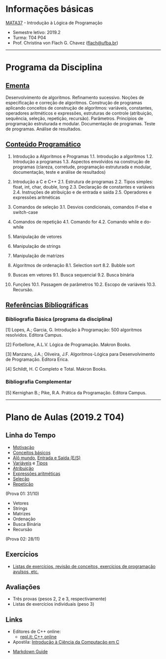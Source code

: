 # Informações básicas

[MATA37](https://alunoweb.ufba.br/SiacWWW/ExibirEmentaPublico.do?cdDisciplina=MATA37&nuPerInicial=20071) - Introdução à Lógica de Programação

- Semestre letivo: 2019.2
- Turma: T04 P04
- Prof. Christina von Flach G. Chavez (flach@ufba.br)

---

# Programa da Disciplina
## [Ementa](https://alunoweb.ufba.br/SiacWWW/ExibirEmentaPublico.do?cdDisciplina=MATA37&nuPerInicial=20071)

Desenvolvimento de algoritmos. Refinamento sucessivo. Noções de especificação e correção de algoritmos. Construção de programas aplicando conceitos de construção de algoritmos: variáveis, constantes, operadores aritméticos e expressões, estruturas de controle (atribuição, sequência, seleção, repetição, recursão). Parâmetros. Princípios de programação estruturada e modular. Documentação de programas. Teste de programas. Análise de resultados.

## [Conteúdo Programático](https://alunoweb.ufba.br/SiacWWW/ExibirEmentaPublico.do?cdDisciplina=MATA37&nuPerInicial=20071)

1. Introdução a Algoritmos e Programas 1.1. Introdução a algoritmos 1.2. Introdução a programas 1.3. Aspectos envolvidos na construção de programas (clareza, corretude, programação estruturada e modular, documentação, teste e análise de resultados) 

2. Introdução a C e C++ 2.1. Estrutura de programas 2.2. Tipos simples: float, int, char, double, long 2.3. Declaração de constantes e variáveis 2.4. Instruções de atribuição e de entrada e saída 2.5. Operadores e expressões aritméticas 

3. Comandos de seleção 3.1. Desvios condicionais, comandos if-else e switch-case 

4. Comandos de repetição 4.1. Comando for 4.2. Comando while e do-while 

5. Manipulação de vetores 

6. Manipulação de strings 

7. Manipulação de matrizes 

8. Algoritmos de ordenação 8.1. Selection sort 8.2. Bubble sort 

9. Buscas em vetores 9.1. Busca sequencial 9.2. Busca binária 

10. Funções 10.1. Passagem de parâmetros 10.2. Escopo de variáveis 10.3. Recursão.

## [Referências Bibliográficas](https://alunoweb.ufba.br/SiacWWW/ExibirEmentaPublico.do?cdDisciplina=MATA37&nuPerInicial=20071)

### Bibliografia Básica (programa da disciplina)

[1] Lopes, A.; Garcia, G. Introdução à Programação: 500 algoritmos resolvidos. Editora Campus.

[2] Forbellone, A.L.V. Lógica de Programação. Makron Books. 

[3] Manzano, J.A.; Oliveira, J.F. 
Algoritmos-Lógica para Desenvolvimento de Programação. Editora Erica. 

[4] Schildt, H. C Completo e Total. Makron Books. 

### Bibliografia Complementar

[5] Kernighan B.; Pike, R.A. Prática da Programação. Editora Campus.

---

# Plano de Aulas (2019.2 T04)
## Linha do Tempo
+ [Motivação](tutorial/turtleacademy.md)
+ [Conceitos básicos](tutorial/algoritmo.md)
+ [Alô mundo](https://rodrigorgs.github.io/aulas/mata37/intro-cpp#1), [Entrada e Saída (E/S)](tutorial/entradasaida.md)
+ [Variáveis](tutorial/variaveis.md) e [Tipos](tutorial/tipos.md)
+ [Atribuição](tutorial/atribuicao.md)
+ [Expressões aritméticas](https://rodrigorgs.github.io/aulas/mata37/aritmetica#1)
+ [Seleção](tutorial/selecao.md)
+ [Repetição](tutorial/repeticao.md)

(Prova 01: 31/10)

+ Vetores
+ Strings
+ Matrizes
+ Ordenação
+ Busca Binária
+ Recursão

(Prova 02: 28/11)

## Exercícios

+ [Listas de exercícios, revisão de conceitos, exercícios de programação avulsos, etc.](exercicios.md)

## Avaliações

+ Três provas (pesos 2, 2 e 3, respectivamente)
+ Listas de exercícios individuais (peso 3)

## Links

+ Editores de C++ online:
   - [repl.it: C++ online](https://repl.it/languages/cpp)
+ Apostila: [Introdução à Ciência da Computação em C](https://www.ime.usp.br/~hitoshi/introducao/)
- [Markdown Guide](https://www.markdownguide.org/basic-syntax/)

